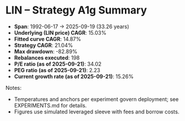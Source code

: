 # LIN – Strategy A1g Summary

- **Span**: 1992-06-17 → 2025-09-19 (33.26 years)
- **Underlying (LIN price) CAGR**: 15.03%
- **Fitted curve CAGR**: 14.87%
- **Strategy CAGR**: 21.04%
- **Max drawdown**: -82.89%
- **Rebalances executed**: 198
- **P/E ratio (as of 2025-09-21)**: 34.02
- **PEG ratio (as of 2025-09-21)**: 2.23
- **Current growth rate (as of 2025-09-21)**: 15.26%

Notes:

- Temperatures and anchors per experiment govern deployment; see EXPERIMENTS.md for details.
- Figures use simulated leveraged sleeve with fees and borrow costs.
